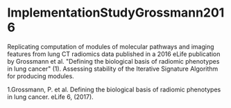 # ImplementationStudyGrossmann2016
Replicating computation of modules of molecular pathways and imaging features from lung CT radiomics data published in a 2016 eLife publication by Grossmann et al. "Defining the biological basis of radiomic phenotypes in lung cancer" (1). Assessing stability of the Iterative Signature Algorithm for producing modules. 


1.Grossmann, P. et al. Defining the biological basis of radiomic phenotypes in lung cancer. eLife 6, (2017).
